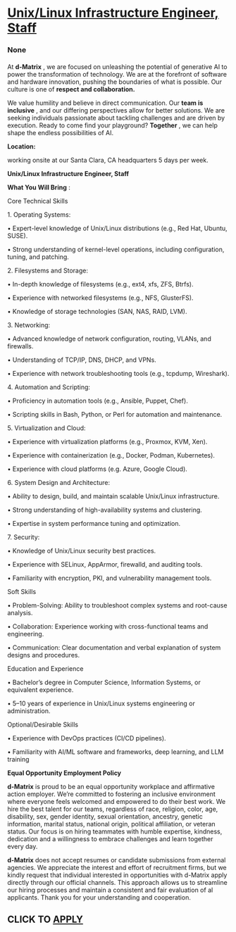 # [Unix/Linux Infrastructure Engineer, Staff ](https://www.remotewlb.com/apply/unix-linux-infrastructure-engineer-staff)  
### None  
####  

At **d-Matrix** , we are focused on unleashing the potential of generative AI to power the transformation of technology. We are at the forefront of software and hardware innovation, pushing the boundaries of what is possible. Our culture is one of **respect and collaboration.**

We value humility and believe in direct communication. Our **team is inclusive** , and our differing perspectives allow for better solutions. We are seeking individuals passionate about tackling challenges and are driven by execution. Ready to come find your playground? **Together** , we can help shape the endless possibilities of AI.

**Location:**

working onsite at our Santa Clara, CA headquarters 5 days per week.

 **Unix/Linux Infrastructure Engineer, Staff**

 **What You Will Bring** :

Core Technical Skills

1\. Operating Systems:

• Expert-level knowledge of Unix/Linux distributions (e.g., Red Hat, Ubuntu, SUSE).

• Strong understanding of kernel-level operations, including configuration, tuning, and patching.

2\. Filesystems and Storage:

• In-depth knowledge of filesystems (e.g., ext4, xfs, ZFS, Btrfs).

• Experience with networked filesystems (e.g., NFS, GlusterFS).

• Knowledge of storage technologies (SAN, NAS, RAID, LVM).

3\. Networking:

• Advanced knowledge of network configuration, routing, VLANs, and firewalls.

• Understanding of TCP/IP, DNS, DHCP, and VPNs.

• Experience with network troubleshooting tools (e.g., tcpdump, Wireshark).

4\. Automation and Scripting:

• Proficiency in automation tools (e.g., Ansible, Puppet, Chef).

• Scripting skills in Bash, Python, or Perl for automation and maintenance.

5\. Virtualization and Cloud:

• Experience with virtualization platforms (e.g., Proxmox, KVM, Xen).

• Experience with containerization (e.g., Docker, Podman, Kubernetes).

• Experience with cloud platforms (e.g. Azure, Google Cloud).

6\. System Design and Architecture:

• Ability to design, build, and maintain scalable Unix/Linux infrastructure.

• Strong understanding of high-availability systems and clustering.

• Expertise in system performance tuning and optimization.

7\. Security:

• Knowledge of Unix/Linux security best practices.

• Experience with SELinux, AppArmor, firewalld, and auditing tools.

• Familiarity with encryption, PKI, and vulnerability management tools.

Soft Skills

• Problem-Solving: Ability to troubleshoot complex systems and root-cause analysis.

• Collaboration: Experience working with cross-functional teams and engineering.

• Communication: Clear documentation and verbal explanation of system designs and procedures.

Education and Experience

• Bachelor’s degree in Computer Science, Information Systems, or equivalent experience.

• 5–10 years of experience in Unix/Linux systems engineering or administration.

Optional/Desirable Skills

• Experience with DevOps practices (CI/CD pipelines).

• Familiarity with AI/ML software and frameworks, deep learning, and LLM training

 **Equal Opportunity Employment Policy**

 **d-Matrix** is proud to be an equal opportunity workplace and affirmative action employer. We’re committed to fostering an inclusive environment where everyone feels welcomed and empowered to do their best work. We hire the best talent for our teams, regardless of race, religion, color, age, disability, sex, gender identity, sexual orientation, ancestry, genetic information, marital status, national origin, political affiliation, or veteran status. Our focus is on hiring teammates with humble expertise, kindness, dedication and a willingness to embrace challenges and learn together every day.

 **d-Matrix** does not accept resumes or candidate submissions from external agencies. We appreciate the interest and effort of recruitment firms, but we kindly request that individual interested in opportunities with d-Matrix apply directly through our official channels. This approach allows us to streamline our hiring processes and maintain a consistent and fair evaluation of al applicants. Thank you for your understanding and cooperation.

  
## CLICK TO [APPLY](https://www.remotewlb.com/apply/unix-linux-infrastructure-engineer-staff)

